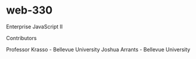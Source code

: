 # web-330
Enterprise JavaScript II

Contributors

Professor Krasso - Bellevue University
Joshua Arrants - Bellevue University